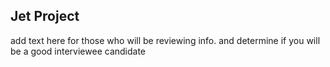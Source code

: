 ## Jet Project

add text here for those who will be reviewing info. and determine if you will be a good interviewee candidate
